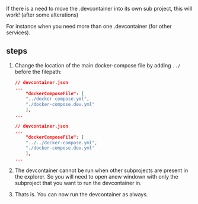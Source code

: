 If there is a need to move the .devcontainer into its own sub project, this will work! (after some alterations)

For instance when you need more than one .devcontainer (for other services).


## steps
1. Change the location of the main docker-compose file by adding `../` before the filepath:

    ```json
    // devcontainer.json
    ...
        "dockerComposeFile": [
        "../docker-compose.yml",
        "./docker-compose.dev.yml"
        ], 
    ...

    ```

    ```json
    // devcontainer.json
    ...
        "dockerComposeFile": [
        "../../docker-compose.yml",
        "./docker-compose.dev.yml"
        ], 
    ...

    ```
2. The devcontainer cannot be run when other subprojects are present in the explorer. So you will need to open anew windown with only the subproject that you want to run the devcontainer in.

3. Thats is. You can now run the devcontainer as always.